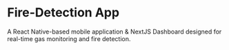 # Fire-Detection App
A React Native-based mobile application & NextJS Dashboard designed for real-time gas monitoring and fire detection. 
